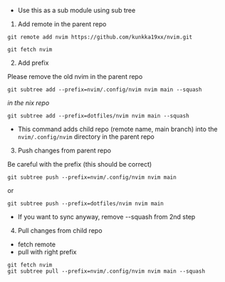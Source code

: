 - Use this as a sub module using sub tree

1. Add remote in the parent repo

```shell
git remote add nvim https://github.com/kunkka19xx/nvim.git
```

```shell
git fetch nvim
```

2. Add prefix

Please remove the old nvim in the parent repo

```shell
git subtree add --prefix=nvim/.config/nvim nvim main --squash
```

_in the nix repo_

```shell
git subtree add --prefix=dotfiles/nvim nvim main --squash
```

- This command adds child repo (remote name, main branch) into the `nvim/.config/nvim` directory in the parent repo

3. Push changes from parent repo

Be careful with the prefix (this should be correct)

```shell
git subtree push --prefix=nvim/.config/nvim nvim main
```

or

```shell
git subtree push --prefix=dotfiles/nvim nvim main
```

- If you want to sync anyway, remove --squash from 2nd step

4. Pull changes from child repo

- fetch remote
- pull with right prefix

```shell
git fetch nvim
git subtree pull --prefix=nvim/.config/nvim nvim main --squash
```
